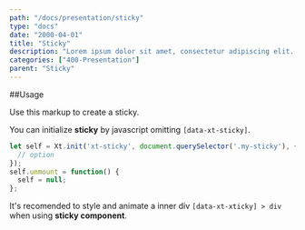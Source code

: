 ```yaml
---
path: "/docs/presentation/sticky"
type: "docs"
date: "2000-04-01"
title: "Sticky"
description: "Lorem ipsum dolor sit amet, consectetur adipiscing elit. Nunc tempus laoreet leo sit amet iaculis."
categories: ["400-Presentation"]
parent: "Sticky"
---
```


##Usage

Use this markup to create a sticky.

<script type="text/plain" class="language-markup">
  <div data-xt-xticky>
    <div>
      <!-- content -->
    </div>
  </div>
</script>

You can initialize **sticky** by javascript omitting `[data-xt-sticky]`.


```jsx
let self = Xt.init('xt-sticky', document.querySelector('.my-sticky'), {
  // option
});
self.unmount = function() {
  self = null;
};
```

<div class="alert alert--primary">
  <div class="alert_content">
    It's recomended to style and animate a inner div <code>[data-xt-xticky] > div</code> when using <strong>sticky
    component</strong>.
  </div>
</div>

